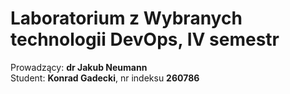 # Laboratorium z Wybranych technologii DevOps, IV semestr

Prowadzący: **dr Jakub Neumann**  
Student: **Konrad Gadecki**, nr indeksu **260786**  
